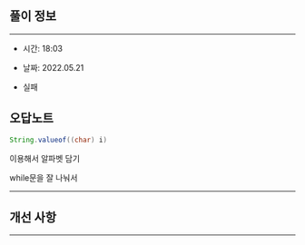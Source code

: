 ## 풀이 정보

----
- 시간: 18:03

- 날짜: 2022.05.21

- 실패


## 오답노트
```java
String.valueof((char) i)
```
이용해서 알파벳 담기

while문을 잘 나눠서 

---

## 개선 사항


---


